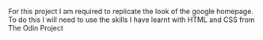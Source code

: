 For this project I am required to replicate the look of the google homepage. To do this I will need to use the skills I have learnt with HTML and CSS from The Odin Project
